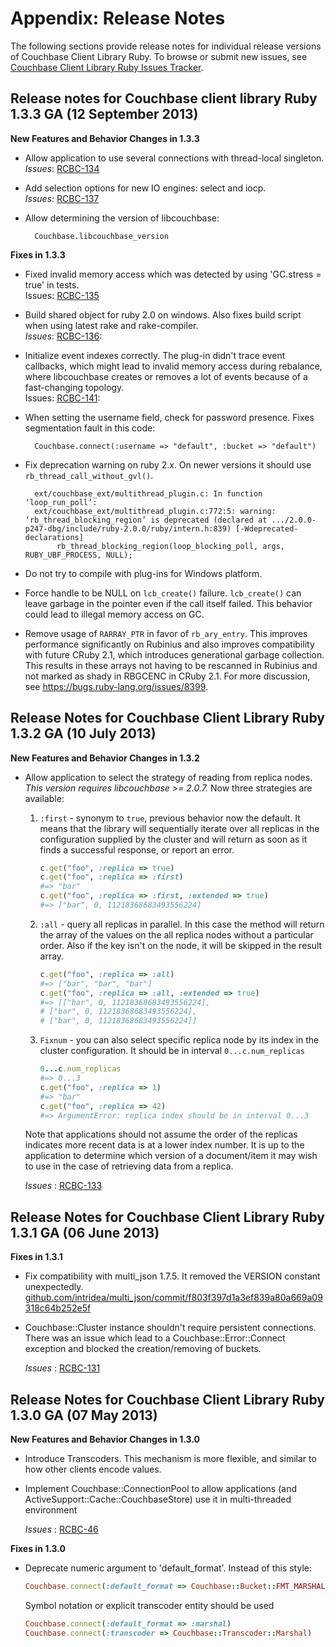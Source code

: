 # Appendix: Release Notes

The following sections provide release notes for individual release versions of
Couchbase Client Library Ruby. To browse or submit new issues, see [Couchbase
Client Library Ruby Issues
Tracker](http://www.couchbase.com/issues/browse/RCBC).

## Release notes for Couchbase client library Ruby 1.3.3 GA (12 September 2013)

**New Features and Behavior Changes in 1.3.3**

* Allow application to use several connections with thread-local singleton.  
*Issues*: [RCBC-134](http://www.couchbase.com/issues/browse/RCBC-134)

*  Add selection options for new IO engines: select and iocp.  
*Issues*: [RCBC-137](http://www.couchbase.com/issues/browse/RCBC-137)

* Allow determining the version of libcouchbase:

        Couchbase.libcouchbase_version


**Fixes in 1.3.3**

* Fixed invalid memory access which was detected by using 'GC.stress = true' in tests.  
Issues: [RCBC-135](http://www.couchbase.com/issues/browse/RCBC-135)

* Build shared object for ruby 2.0 on windows. Also fixes build script when using latest rake and rake-compiler.  
*Issues*:  [RCBC-136](http://www.couchbase.com/issues/browse/RCBC-136): 

* Initialize event indexes correctly. The plug-in didn't trace event callbacks, which might lead to invalid memory access during rebalance, where libcouchbase creates or removes a lot of events because of a fast-changing topology.  
Issues: [RCBC-141](http://www.couchbase.com/issues/browse/RCBC-141): 

* When setting the username field, check for password presence. Fixes segmentation fault in this code:

        Couchbase.connect(:username => "default", :bucket => "default")

* Fix deprecation warning on ruby 2.x. On newer versions it should use `rb_thread_call_without_gvl()`.

        ext/couchbase_ext/multithread_plugin.c: In function ‘loop_run_poll’:
        ext/couchbase_ext/multithread_plugin.c:772:5: warning: ‘rb_thread_blocking_region’ is deprecated (declared at .../2.0.0-p247-dbg/include/ruby-2.0.0/ruby/intern.h:839) [-Wdeprecated-declarations]
             rb_thread_blocking_region(loop_blocking_poll, args, RUBY_UBF_PROCESS, NULL);

* Do not try to compile with plug-ins for Windows platform.

* Force handle to be NULL on `lcb_create()` failure. `lcb_create()` can leave garbage in the pointer even if the call itself failed.  This behavior could lead to illegal memory access on GC.

* Remove usage of `RARRAY_PTR` in favor of `rb_ary_entry`. This improves performance significantly on Rubinius and also improves compatibility with future CRuby 2.1, which introduces generational garbage collection. This results in these arrays not having to be rescanned in Rubinius and not marked as shady in RBGCENC in CRuby 2.1.   For more discussion, see <https://bugs.ruby-lang.org/issues/8399>.

<a id="couchbase-sdk-ruby-rn_1-3-2"></a>

## Release Notes for Couchbase Client Library Ruby 1.3.2 GA (10 July 2013)

**New Features and Behavior Changes in 1.3.2**

 * Allow application to select the strategy of reading from replica nodes. *This
   version requires libcouchbase >= 2.0.7.* Now three strategies are available:

    1. `:first` - synonym to `true`, previous behavior now the default. It means that the library will sequentially iterate over all replicas in the configuration supplied by the cluster and will return as soon as it finds a successful response, or report an error.

        ```ruby
        c.get("foo", :replica => true)
        c.get("foo", :replica => :first)
        #=> "bar"
        c.get("foo", :replica => :first, :extended => true)
        #=> ["bar", 0, 11218368683493556224]
        ```

    1. `:all` - query all replicas in parallel. In this case the method will return the array of the values on the all replica nodes without a particular order. Also if the key isn't on the node, it will be skipped in the result array.

        ```ruby
        c.get("foo", :replica => :all)
        #=> ["bar", "bar", "bar"]
        c.get("foo", :replica => :all, :extended => true)
        #=> [["bar", 0, 11218368683493556224],
        # ["bar", 0, 11218368683493556224],
        # ["bar", 0, 11218368683493556224]]
        ```

    1. `Fixnum` - you can also select specific replica node by its index in the cluster configuration. It should be in interval `0...c.num_replicas`

        ```ruby
        0...c.num_replicas
        #=> 0...3
        c.get("foo", :replica => 1)
        #=> "bar"
        c.get("foo", :replica => 42)
        #=> ArgumentError: replica index should be in interval 0...3
        ```

   Note that applications should not assume the order of the replicas indicates    more recent data is at a lower index number. It is up to the application to    determine which version of a document/item it may wish to use in the case of    retrieving data from a replica.

   *Issues* : [RCBC-133](http://www.couchbase.com/issues/browse/RCBC-133)

<a id="couchbase-sdk-ruby-rn_1-3-1"></a>

## Release Notes for Couchbase Client Library Ruby 1.3.1 GA (06 June 2013)

**Fixes in 1.3.1**

 * Fix compatibility with multi\_json 1.7.5. It removed the VERSION constant
   unexpectedly.
   [github.com/intridea/multi\_json/commit/f803f397d1a3ef839a80a669a09318c64b252e5f](https://github.com/intridea/multi_json/commit/f803f397d1a3ef839a80a669a09318c64b252e5f#diff-1)

 * Couchbase::Cluster instance shouldn't require persistent connections. There was
   an issue which lead to a Couchbase::Error::Connect exception and blocked the
   creation/removing of buckets.

   *Issues* : [RCBC-131](http://www.couchbase.com/issues/browse/RCBC-131)

<a id="couchbase-sdk-ruby-rn_1-3-0"></a>

## Release Notes for Couchbase Client Library Ruby 1.3.0 GA (07 May 2013)

**New Features and Behavior Changes in 1.3.0**

 * Introduce Transcoders. This mechanism is more flexible, and similar to how other
   clients encode values.

 * Implement Couchbase::ConnectionPool to allow applications (and
   ActiveSupport::Cache::CouchbaseStore) use it in multi-threaded environment

   *Issues* : [RCBC-46](http://www.couchbase.com/issues/browse/RCBC-46)

**Fixes in 1.3.0**

 * Deprecate numeric argument to 'default\_format'. Instead of this style:

    ```ruby
    Couchbase.connect(:default_format => Couchbase::Bucket::FMT_MARSHAL)
    ```

   Symbol notation or explicit transcoder entity should be used

    ```ruby
    Couchbase.connect(:default_format => :marshal)
    Couchbase.connect(:transcoder => Couchbase::Transcoder::Marshal)
    ```

